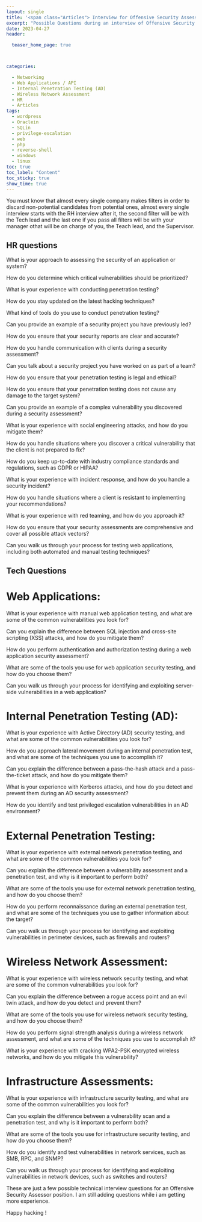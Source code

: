 ```yaml
---
layout: single
title: '<span class="Articles"> Interview for Offensive Security Assessor - /Articles</span>'
excerpt: "Possible Questions during an interview of Offensive Security Assessor "
date: 2023-04-27
header:

  teaser_home_page: true



categories:

  - Networking
  - Web Applications / API
  - Internal Penetration Testing (AD)
  - Wireless Network Assessment
  - HR
  - Articles
tags:  
  - wordpress
  - Oraclein
  - SQLin
  - privilege-escalation
  - web
  - php
  - reverse-shell
  - windows
  - linux
toc: true
toc_label: "Content"
toc_sticky: true
show_time: true
---
```



You must know that almost every single company makes filters in order to discard non-potential candidates from potential ones, almost every single interview starts with the RH interview after it, the second filter will be  with the Tech lead and the last one if you pass all filters will be with your manager othat will be on charge of you, the Teach lead, and the Supervisor.



## HR questions 

What is your approach to assessing the security of an application or system?

How do you determine which critical vulnerabilities should be prioritized?

What is your experience with conducting penetration testing?

How do you stay updated on the latest hacking techniques?

What kind of tools do you use to conduct penetration testing?

Can you provide an example of a security project you have previously led?

How do you ensure that your security reports are clear and accurate?

How do you handle communication with clients during a security assessment?

Can you talk about a security project you have worked on as part of a team?

How do you ensure that your penetration testing is legal and ethical?

How do you ensure that your penetration testing does not cause any damage to the target system?

Can you provide an example of a complex vulnerability you discovered during a security assessment?

What is your experience with social engineering attacks, and how do you mitigate them?

How do you handle situations where you discover a critical vulnerability that the client is not prepared to fix?

How do you keep up-to-date with industry compliance standards and regulations, such as GDPR or HIPAA?

What is your experience with incident response, and how do you handle a security incident?

How do you handle situations where a client is resistant to implementing your recommendations?

What is your experience with red teaming, and how do you approach it?

How do you ensure that your security assessments are comprehensive and cover all possible attack vectors?

Can you walk us through your process for testing web applications, including both automated and manual testing techniques?

## Tech Questions

# Web Applications:

What is your experience with manual web application testing, and what are some of the common vulnerabilities you look for?

Can you explain the difference between SQL injection and cross-site scripting (XSS) attacks, and how do you mitigate them?

How do you perform authentication and authorization testing during a web application security assessment?

What are some of the tools you use for web application security testing, and how do you choose them?

Can you walk us through your process for identifying and exploiting server-side vulnerabilities in a web application?

# Internal Penetration Testing (AD):

What is your experience with Active Directory (AD) security testing, and what are some of the common vulnerabilities you look for?

How do you approach lateral movement during an internal penetration test, and what are some of the techniques you use to accomplish it?

Can you explain the difference between a pass-the-hash attack and a pass-the-ticket attack, and how do you mitigate them?

What is your experience with Kerberos attacks, and how do you detect and prevent them during an AD security assessment?

How do you identify and test privileged escalation vulnerabilities in an AD environment?

# External Penetration Testing:

What is your experience with external network penetration testing, and what are some of the common vulnerabilities you look for?

Can you explain the difference between a vulnerability assessment and a penetration test, and why is it important to perform both?

What are some of the tools you use for external network penetration testing, and how do you choose them?

How do you perform reconnaissance during an external penetration test, and what are some of the techniques you use to gather information about the target?

Can you walk us through your process for identifying and exploiting vulnerabilities in perimeter devices, such as firewalls and routers?

# Wireless Network Assessment:

What is your experience with wireless network security testing, and what are some of the common vulnerabilities you look for?

Can you explain the difference between a rogue access point and an evil twin attack, and how do you detect and prevent them?

What are some of the tools you use for wireless network security testing, and how do you choose them?

How do you perform signal strength analysis during a wireless network assessment, and what are some of the techniques you use to accomplish it?

What is your experience with cracking WPA2-PSK encrypted wireless networks, and how do you mitigate this vulnerability?

# Infrastructure Assessments:

What is your experience with infrastructure security testing, and what are some of the common vulnerabilities you look for?

Can you explain the difference between a vulnerability scan and a penetration test, and why is it important to perform both?

What are some of the tools you use for infrastructure security testing, and how do you choose them?

How do you identify and test vulnerabilities in network services, such as SMB, RPC, and SNMP?

Can you walk us through your process for identifying and exploiting vulnerabilities in network devices, such as switches and routers?


These are just a few possible technical interview questions for an Offensive Security Assessor position.
I am still adding questions while i am getting more experience.

Happy hacking !


